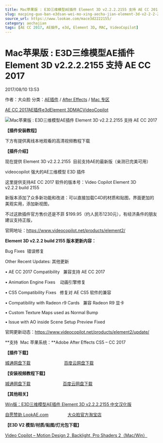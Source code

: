 ```yaml
---
title: Mac苹果版 : E3D三维模型AE插件 Element 3D v2.2.2.2155 支持 AE CC 2017
slug: macping-guo-ban-e3dsan-wei-mo-xing-aecha-jian-element-3d-v2-2-2-2155-zhi-chi-ae-cc-2017
source_url: https://www.lookae.com/mace3d2222155/
category: aechajian
tags: [AE CC 2017, AE插件, e3d, Element 3D, MAC, VideoCopilot]
---
```

# Mac苹果版 : E3D三维模型AE插件 Element 3D v2.2.2.2155 支持 AE CC 2017

2017/08/10 13:53

作者：大众脸
分类：[AE插件](https://www.lookae.com/after-effects/aechajian/) / [After Effects](https://www.lookae.com/after-effects/) / [Mac 专区](https://www.lookae.com/mac-osx/)

[AE CC 2017](https://www.lookae.com/tag/ae-cc-2017/)[AE插件](https://www.lookae.com/tag/ae%e6%8f%92%e4%bb%b6/)[e3d](https://www.lookae.com/tag/e3d/)[Element 3D](https://www.lookae.com/tag/element-3d/)[MAC](https://www.lookae.com/tag/mac/)[VideoCopilot](https://www.lookae.com/tag/videocopilot/)

![Mac苹果版 : E3D三维模型AE插件 Element 3D v2.2.2.2155 支持 AE CC 2017](https://www.lookae.com/wp-content/uploads/2016/08/E3D222.jpg "Mac苹果版 : E3D三维模型AE插件 Element 3D v2.2.2.2155 支持 AE CC 2017-LookAE.com")

**【插件安装教程】**

下方有提供离线本地观看的高清视频教程下载

**【插件介绍】**

现在提供 Element 3D v2.2.2.2155  目前支持AE的最新版（亲测已完美可用）

videocopilot 强大的AE三维模型 E3D 插件

这里提供支持AE CC 2017 软件的版本号：Video Copilot Element 3D v2.2.2 build 2155

新版本添加了众多新功能和改进：可以直接加载C4D的材质和贴图，界面更加的美观实用，添加新视图，

不过这款插件官方售价还是不菲 $199.95（约人民币1230元），有经济条件的朋友建议支持正版，

官网地址：https://www.videocopilot.net/products/element2/

**Element 3D v2.2.2 build 2155 版本更新内容：**

Bug Fixes  错误修复

Other Recent Updates: 其他更新

• AE CC 2017 Compatibility   兼容支持 AE CC 2017

• Animation Engine Fixes    动画引擎修复

• CS5 Compatibility Fixes   修复对 AE CS5 软件的兼容

• Compatibility with Radeon r9 Cards   兼容 Radeon R9 显卡

• Custom Texture Maps used as Normal Bump

• Issue with AO inside Scene Setup Preview Fixed

官网更新动态：https://www.videocopilot.net/products/element2/update/

**支持  Mac 苹果系统：**Adobe After Effects CS5 – CC 2017

**【插件下载】**

[城通网盘下载](https://www.pipipan.com/fs/680462-215013662)                            [百度云网盘下载](https://pan.baidu.com/s/1dF5ZV2L)

**【安装视频教程下载】**

[城通网盘下载](https://www.pipipan.com/fs/680462-203319958)                           [百度云网盘下载](https://pan.baidu.com/s/1jIr8bga)

**【其他相关】**

[Win版：E3D三维模型AE插件 Element 3D v2.2.2.2155 中文汉化版](https://www.lookae.com/e3d-2222155cn/)

[自愿赞助 LookAE.com](https://www.lookae.com/sponsor/)                [大众脸官方淘宝店](https://lookae.taobao.com/)

**【E3D V2 模型/材质/贴图/灯光包下载】**

[Video Copilot – Motion Design 2, Backlight, Pro Shaders 2（Mac/Win）](https://www.lookae.com/e3dv2mx/)
